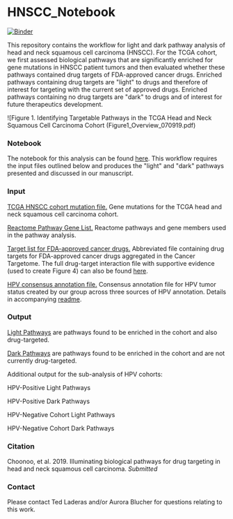 # HNSCC_Notebook

<!-- badges: start -->
[![Binder](https://mybinder.org/badge_logo.svg)](https://mybinder.org/v2/gh/biodev/HNSCC_Notebook/master)
<!-- badges: end -->

This repository contains the workflow for light and dark pathway analysis of head and neck squamous cell carcinoma (HNSCC). For the TCGA cohort, we first assessed biological pathways that are significantly enriched for gene mutations in HNSCC patient tumors and then evaluated whether these pathways contained drug targets of FDA-approved cancer drugs. Enriched pathways containing drug targets are "light" to drugs and therefore of interest for targeting with the current set of approved drugs. Enriched pathways containing no drug targets are "dark" to drugs and of interest for future therapeutics development. 

![Figure 1. Identifying Targetable Pathways in the TCGA Head and Neck Squamous Cell Carcinoma Cohort (Figure1_Overview_070919.pdf)

### Notebook
The notebook for this analysis can be found [here](https://github.com/biodev/HNSCC_Notebook/blob/master/HNSCC_Dark_Pathways.ipynb). This workflow requires the input files outlined below and produces the "light" and "dark" pathways presented and discussed in our manuscript.


### Input 
[TCGA HNSCC cohort mutation file.](https://github.com/biodev/HNSCC_Notebook/blob/master/data/TCGA.HNSC.mutect.84c7a87a-9dcc-48fb-bd69-ba9d6e6f3ca2.DR-7.0.somatic_cleaned.maf) Gene mutations for the TCGA head and neck squamous cell carcinoma cohort.

[Reactome Pathway Gene List.](https://github.com/biodev/HNSCC_Notebook/tree/master/reference_data/paths) Reactome pathways and gene members used in the pathway analysis. 

[Target list for FDA-approved cancer drugs.](https://github.com/biodev/HNSCC_Notebook/blob/master/data/Targetome_Level123_8_7_17.txt) Abbreviated file containing drug targets for FDA-approved cancer drugs aggregated in the Cancer Targetome. The full drug-target interaction file with supportive evidence (used to create Figure 4) can also be found [here](https://github.com/biodev/HNSCC_Notebook/blob/master/data/Targetome_FullEvidence_070617.txt).

[HPV consensus annotation file.](https://github.com/biodev/HNSCC_Notebook/blob/master/data/HPV_Annotation_MB.csv) Consensus annotation file for HPV tumor status created by our group across three sources of HPV annotation. Details in accompanying [readme](https://github.com/biodev/HNSCC_Notebook/blob/master/data/HPV_Annotation_MB_README.txt).

### Output

[Light Pathways](https://github.com/biodev/HNSCC_Notebook/blob/master/output/study_hnscc/results/overlap_analysis/Aberrationally%20enriched%2C%20containing%20drug%20targets.txt) are pathways found to be enriched in the cohort and also drug-targeted.

[Dark Pathways](https://github.com/biodev/HNSCC_Notebook/blob/master/output/study_hnscc/results/overlap_analysis/Aberration%20enriched%2C%20not%20drug%20targeted.txt) are pathways found to be enriched in the cohort and are not currently drug-targeted.

Additional output for the sub-analysis of HPV cohorts: 

HPV-Positive Light Pathways

HPV-Positive Dark Pathways

HPV-Negative Cohort Light Pathways

HPV-Negative Cohort Dark Pathways


### Citation
Choonoo, et al. 2019. Illuminating biological pathways for drug targeting in head and neck squamous cell carcinoma. *Submitted*

### Contact
Please contact Ted Laderas and/or Aurora Blucher for questions relating to this work.
